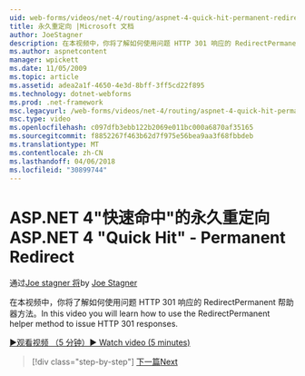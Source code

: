```yaml
---
uid: web-forms/videos/net-4/routing/aspnet-4-quick-hit-permanent-redirect
title: 永久重定向 |Microsoft 文档
author: JoeStagner
description: 在本视频中，你将了解如何使用问题 HTTP 301 响应的 RedirectPermanent 帮助器方法。
ms.author: aspnetcontent
manager: wpickett
ms.date: 11/05/2009
ms.topic: article
ms.assetid: adea2a1f-4650-4e3d-8bff-3ff5cd22f895
ms.technology: dotnet-webforms
ms.prod: .net-framework
msc.legacyurl: /web-forms/videos/net-4/routing/aspnet-4-quick-hit-permanent-redirect
msc.type: video
ms.openlocfilehash: c097dfb3ebb122b2069e011bc000a6870af35165
ms.sourcegitcommit: f8852267f463b62d7f975e56bea9aa3f68fbbdeb
ms.translationtype: MT
ms.contentlocale: zh-CN
ms.lasthandoff: 04/06/2018
ms.locfileid: "30899744"
---
```

<a name="aspnet-4-quick-hit---permanent-redirect"></a><span data-ttu-id="ff5f9-103">ASP.NET 4"快速命中"的永久重定向</span><span class="sxs-lookup"><span data-stu-id="ff5f9-103">ASP.NET 4 "Quick Hit" - Permanent Redirect</span></span>
====================
<span data-ttu-id="ff5f9-104">通过[Joe stagner 将](https://github.com/JoeStagner)</span><span class="sxs-lookup"><span data-stu-id="ff5f9-104">by [Joe Stagner](https://github.com/JoeStagner)</span></span>

<span data-ttu-id="ff5f9-105">在本视频中，你将了解如何使用问题 HTTP 301 响应的 RedirectPermanent 帮助器方法。</span><span class="sxs-lookup"><span data-stu-id="ff5f9-105">In this video you will learn how to use the RedirectPermanent helper method to issue HTTP 301 responses.</span></span> 

[<span data-ttu-id="ff5f9-106">&#9654;观看视频 （5 分钟）</span><span class="sxs-lookup"><span data-stu-id="ff5f9-106">&#9654; Watch video (5 minutes)</span></span>](https://channel9.msdn.com/Blogs/ASP-NET-Site-Videos/aspnet-4-quick-hit-permanent-redirect)

> [!div class="step-by-step"]
> [<span data-ttu-id="ff5f9-107">下一篇</span><span class="sxs-lookup"><span data-stu-id="ff5f9-107">Next</span></span>](aspnet-4-quick-hit-imperative-webforms-routing.md)
